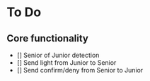 # To Do
## Core functionality
- [] Senior of Junior detection
- [] Send light from Junior to Senior
- [] Send confirm/deny from Senior to Junior
